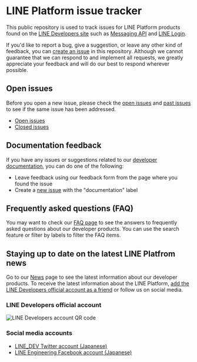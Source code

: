 # LINE Platform issue tracker

This public repository is used to track issues for LINE Platform products found on the [LINE Developers site](https://developers.line.me/en/) such as [Messaging API](https://developers.line.me/en/services/messaging-api/) and [LINE Login](https://developers.line.me/en/docs/line-login/overview/). 

If you'd like to report a bug, give a suggestion, or leave any other kind of feedback, you can [create an issue](https://github.com/line/line-bot-faq/issues) in this repository. Although we cannot guarantee that we can respond to and implement all requests, we greatly appreciate your feedback and will do our best to respond wherever possible. 

## Open issues

Before you open a new issue, please check the [open issues](https://github.com/line/line-bot-faq/issues?q=is%3Aopen+is%3Aissue) and [past issues](https://github.com/line/line-bot-faq/issues?q=is%3Aissue+is%3Aclosed) to see if the same issue has been addressed.

- [Open issues](https://github.com/line/line-bot-faq/issues?q=is%3Aopen+is%3Aissue)
- [Closed issues](https://github.com/line/line-bot-faq/issues?q=is%3Aissue+is%3Aclosed)

## Documentation feedback

If you have any issues or suggestions related to our [developer documentation](https://developers.line.me/en/docs/), you can do one of the following:

- Leave feedback using our feedback form from the page where you found the issue
- Create a [new issue](https://github.com/line/line-bot-faq/issues) with the "documentation" label

## Frequently asked questions (FAQ)

You may want to check our [FAQ page](https://developers.line.me/en/faq/) to see the answers to frequently asked questions about our developer products. You can use the search feature or filter by labels to filter the FAQ items.

## Staying up to date on the latest LINE Platfrom news

Go to our [News](https://developers.line.me/en/news/) page to see the latest information about our developer products. To receive the latest information about the LINE Platform, [add the LINE Developers official account as a friend](https://line.me/ti/p/%40linedevelopers) or follow us on social media.

### LINE Developers official account 

![LINE Developers account QR code](https://qr-official.line.me/sid/L/linedevelopers.png)

### Social media accounts

- [LINE_DEV Twitter account (Japanese)](https://twitter.com/line_dev?lang=en) 
- [LINE Engineering Facebook account (Japanese)](https://www.facebook.com/engineering.line/)

